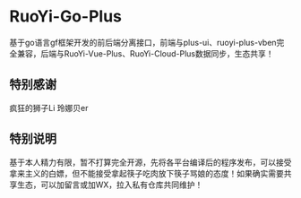 # RuoYi-Go-Plus
基于go语言gf框架开发的前后端分离接口，前端与plus-ui、ruoyi-plus-vben完全兼容，后端与RuoYi-Vue-Plus、RuoYi-Cloud-Plus数据同步，生态共享！
## 特别感谢
疯狂的狮子Li   玲娜贝er
## 特别说明
基于本人精力有限，暂不打算完全开源，先将各平台编译后的程序发布，可以接受拿来主义的白嫖，但不能接受拿起筷子吃肉放下筷子骂娘的态度！如果确实需要共享生态，可以加留言或加WX，拉入私有仓库共同维护！
